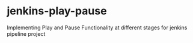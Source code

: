 # jenkins-play-pause
Implementing Play and Pause Functionality at different stages for jenkins pipeline project
